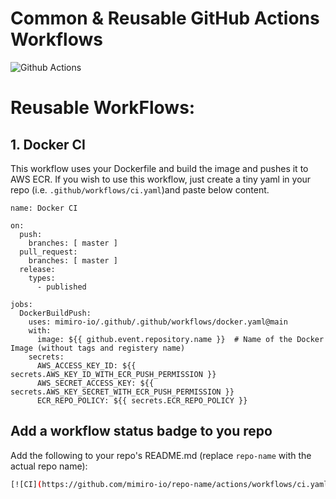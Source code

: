 
# Common & Reusable GitHub Actions Workflows

![Github Actions](https://avatars.githubusercontent.com/u/44036562?s=200&v=4)

# Reusable WorkFlows:

## 1. Docker CI

This workflow uses your Dockerfile and build the image and pushes it to AWS ECR.
If you wish to use this workflow, just create a tiny yaml in your repo (i.e. `.github/workflows/ci.yaml`)and paste below content.
```
name: Docker CI

on:
  push:
    branches: [ master ]
  pull_request:
    branches: [ master ]
  release:
    types:
      - published

jobs:
  DockerBuildPush:
    uses: mimiro-io/.github/.github/workflows/docker.yaml@main
    with:
      image: ${{ github.event.repository.name }}  # Name of the Docker Image (without tags and registery name)
    secrets:
      AWS_ACCESS_KEY_ID: ${{ secrets.AWS_KEY_ID_WITH_ECR_PUSH_PERMISSION }}
      AWS_SECRET_ACCESS_KEY: ${{ secrets.AWS_KEY_SECRET_WITH_ECR_PUSH_PERMISSION }}
      ECR_REPO_POLICY: ${{ secrets.ECR_REPO_POLICY }}

```

## Add a workflow status badge to you repo

Add the following to your repo's README.md (replace `repo-name` with the actual repo name):

```sh
[![CI](https://github.com/mimiro-io/repo-name/actions/workflows/ci.yaml/badge.svg)](https://github.com/mimiro-io/repo-name/actions/workflows/ci.yaml)
```
